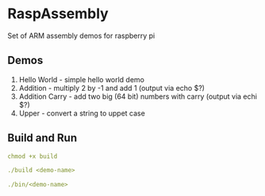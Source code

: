 # RaspAssembly
Set of ARM assembly demos for raspberry pi


## Demos

1. Hello World - simple hello world demo
2. Addition - multiply 2 by -1 and add 1 (output via echo $?)
3. Addition Carry - add two big (64 bit) numbers with carry (output via echi $?) 
4. Upper - convert a string to uppet case


## Build and Run
```yaml
chmod +x build

./build <demo-name>

./bin/<demo-name>
```

